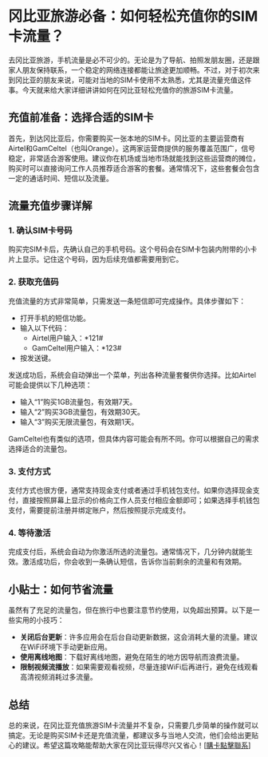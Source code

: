 # 冈比亚旅游必备：如何轻松充值你的SIM卡流量？

去冈比亚旅游，手机流量是必不可少的。无论是为了导航、拍照发朋友圈，还是跟家人朋友保持联系，一个稳定的网络连接都能让旅途更加顺畅。不过，对于初次来到冈比亚的朋友来说，可能对当地的SIM卡使用不太熟悉，尤其是流量充值这件事。今天就来给大家详细讲讲如何在冈比亚轻松充值你的旅游SIM卡流量。

## 充值前准备：选择合适的SIM卡

首先，到达冈比亚后，你需要购买一张本地的SIM卡。冈比亚的主要运营商有Airtel和GamCeltel（也叫Orange）。这两家运营商提供的服务覆盖范围广，信号稳定，非常适合游客使用。建议你在机场或当地市场就能找到这些运营商的摊位，购买时可以直接询问工作人员推荐适合游客的套餐。通常情况下，这些套餐会包含一定的通话时间、短信以及流量。

## 流量充值步骤详解

### 1. 确认SIM卡号码
购买完SIM卡后，先确认自己的手机号码。这个号码会在SIM卡包装内附带的小卡片上显示。记住这个号码，因为后续充值都需要用到它。

### 2. 获取充值码
充值流量的方式非常简单，只需发送一条短信即可完成操作。具体步骤如下：

- 打开手机的短信功能。
- 输入以下代码：
  - Airtel用户输入：*121#
  - GamCeltel用户输入：*123#
- 按发送键。

发送成功后，系统会自动弹出一个菜单，列出各种流量套餐供你选择。比如Airtel可能会提供以下几种选项：
- 输入“1”购买1GB流量包，有效期7天。
- 输入“2”购买3GB流量包，有效期30天。
- 输入“3”购买无限流量包，有效期1天。

GamCeltel也有类似的选项，但具体内容可能会有所不同。你可以根据自己的需求选择适合的流量包。

### 3. 支付方式
支付方式也很方便，通常支持现金支付或者通过手机钱包支付。如果你选择现金支付，直接按照屏幕上显示的价格向工作人员支付相应金额即可；如果选择手机钱包支付，需要提前注册并绑定账户，然后按照提示完成支付。

### 4. 等待激活
完成支付后，系统会自动为你激活所选的流量包。通常情况下，几分钟内就能生效。激活成功后，你会收到一条确认短信，告诉你当前剩余的流量和有效期。

## 小贴士：如何节省流量

虽然有了充足的流量包，但在旅行中也要注意节约使用，以免超出预算。以下是一些实用的小技巧：

- **关闭后台更新**：许多应用会在后台自动更新数据，这会消耗大量的流量。建议在WiFi环境下手动更新应用。
- **使用离线地图**：下载好离线地图，避免在陌生的地方因导航而浪费流量。
- **限制视频流播放**：如果需要观看视频，尽量连接WiFi后再进行，避免在线观看高清视频消耗过多流量。

## 总结

总的来说，在冈比亚充值旅游SIM卡流量并不复杂，只需要几步简单的操作就可以搞定。无论是购买SIM卡还是充值流量，都建议多与当地人交流，他们会给出更贴心的建议。希望这篇攻略能帮助大家在冈比亚玩得尽兴又省心！[[購卡點擊聯系](https://t.me/s/esim1088)]